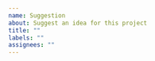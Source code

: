 ```yaml
---
name: Suggestion
about: Suggest an idea for this project
title: ""
labels: ""
assignees: ""
---
```

